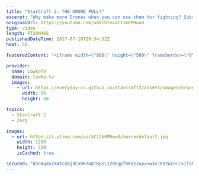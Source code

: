 ```yaml
---
title: "StarCraft 2: THE DRONE PULL!"
excerpt: "Why make more Drones when you can use them for fighting? Subscribe for more videos: http://lowko.tv/youtube More StarCraft 2 casts: https://goo.gl/5H4Xq7  In this Zerg versus Terran the Zerg player decides to pull all the workers early and make a move for his opponents base right from the start, after"
originalUrl: https://youtube.com/watch?v=aC1Jk6MHwx0
type: video
length: PT20M46S
publishedDateTime: 2017-07-18T20:34:32Z
heat: 50

featuredContent: "<iframe width=\"800\" height=\"500\" frameborder=\"0\" src=\"https://www.youtube.com/embed/aC1Jk6MHwx0\" allow=\"accelerometer; autoplay; encrypted-media; gyroscope; picture-in-picture\" allowfullscreen></iframe>"

provider:
  name: LowkoTV
  domain: lowko.tv
  images:
    - url: https://everyday-cc.github.io/starcraft2/assets/images/organizations/lowko.tv-50x50.jpg
      width: 50
      height: 50

topics:
  - StarCraft 2
  - Zerg

images:
  - url: https://i.ytimg.com/vi/aC1Jk6MHwx0/maxresdefault.jpg
    width: 1280
    height: 720
    isCached: true

secured: "KheNqXnZX4tcGBjdCvRK7wDTKpsLJ208gpfRKd1Jopx+w3vJEXZuCer/xIlSMNamHgehShFKJXP5yQW/HjE58OwcMzqbRdBp6kKBcf8gBxXdHDjpu5EUL1TUns8x7Ktj80Ec6/IVOtqUIh+doc2U1di0gdp/NIAyBGYXVHNEaws376mQ1HI9Wgivcdy3CBXznBG2JkGC0LoIDi7dTJNYRxhR9X8rdQ0XaSmO6UPDafIM6aEyHvSR6xKm2GaPuMk//24+dev6hFGYXWPEKkKun3Q7V5bMhEPalV5oRFX4CqobAneYpSF4by/sJbpfxyZ2buVbPPbZao5junnM+vy2CdX0gYuOq5KwyePI1ByNmhS5VODnNs2CHzYq4YcJLpgohqrW/bktgw4KP7TvtN69tVoql5rC8huu7nvkGyZuyQk=;En1ZVe3cJrpZWTtIPRydsQ=="
---
```


